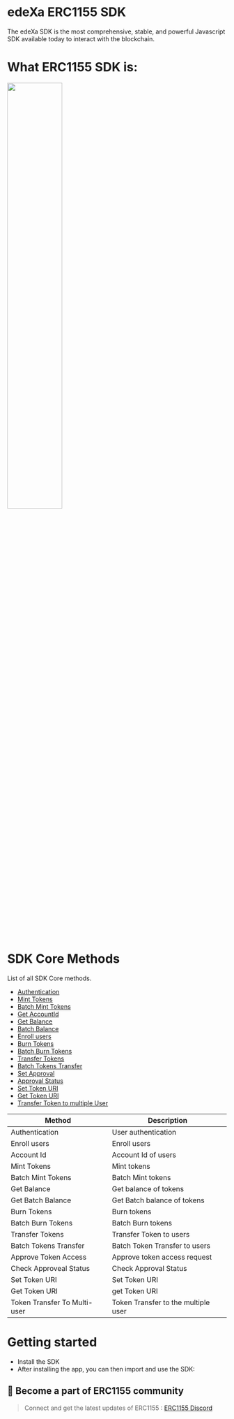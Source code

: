 # edeXa ERC1155 SDK

The edeXa SDK is the most comprehensive, stable, and powerful Javascript SDK available today to interact with the blockchain.

# What ERC1155 SDK is:

[<img src="https://account-files-bucket.s3.ap-south-1.amazonaws.com/accounts/assets/images/edexa-blue.svg" width="50%">](https://youtu.be/-9YlRpETt7U 'Now at edeXa')

# SDK Core Methods

List of all SDK Core methods.

- [Authentication](/docs-md/erc1155/authenticate.md)
- [Mint Tokens](/docs-md/erc1155/mintToken.md)
- [Batch Mint Tokens](/docs-md/erc1155/batchMintToken.md)
- [Get AccountId](/docs-md/erc1155/getAccount.md)
- [Get Balance](/docs-md/erc1155/getBalance.md)
- [Batch Balance](/docs-md/erc1155/getBatchBalance.md)
- [Enroll users](/docs-md/erc1155/enroll_users.md)
- [Burn Tokens](/docs-md/erc1155/burnToken.md)
- [Batch Burn Tokens](/docs-md/erc1155/batchBurnToken.md)
- [Transfer Tokens](/docs-md/erc1155/transferToken.md)
- [Batch Tokens Transfer](/docs-md/erc1155/batchTokenTransfer.md)
- [Set Approval](/docs-md/erc1155/approveToken.md)
- [Approval Status](/docs-md/erc1155/getApprovalStatus.md)
- [Set Token URI](/docs-md/erc1155/setTokenURI.md)
- [Get Token URI](/docs-md/erc1155/getTokenURI.md)
- [Transfer Token to multiple User](/docs-md/erc1155/tokenTransferToMultiUser.md)

| Method                   | Description                    |
| ------------------------ | ------------------------       |
| Authentication           | User authentication            |
| Enroll users             | Enroll users                   |
| Account Id               | Account Id of users            |
| Mint Tokens              | Mint tokens                    |
| Batch Mint Tokens        | Batch Mint tokens              |
| Get Balance              | Get balance of tokens          |
| Get Batch Balance        | Get Batch balance of tokens    |
| Burn Tokens              | Burn tokens                    |
| Batch Burn Tokens        | Batch Burn tokens              |
| Transfer Tokens          | Transfer Token to users        |
| Batch Tokens Transfer    | Batch Token Transfer to users  |
| Approve Token Access     | Approve token access request   |
| Check Approveal Status   | Check Approval Status          |
| Set Token URI            | Set Token URI                  |
| Get Token URI            | get Token URI                  |
| Token Transfer To Multi-user  | Token Transfer to the multiple user  |


# Getting started

- Install the SDK
- After installing the app, you can then import and use the SDK:

## 🖖 Become a part of ERC1155 community

> Connect and get the latest updates of ERC1155 : [ERC1155 Discord](https://discord.gg/mzqgaUz6)
